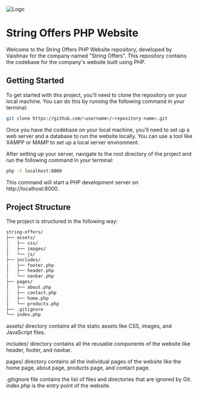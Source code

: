 
![Logo](https://github.com/vaishnavvprabhu/StringOffers-MainWebsite/raw/main/assets/img/apple-touch-icon.png)

# String Offers PHP Website

Welcome to the String Offers PHP Website repository, developed by Vaishnav for the company named "String Offers". This repository contains the codebase for the company's website built using PHP.
## Getting Started

To get started with this project, you'll need to clone the repository on your local machine. You can do this by running the following command in your terminal:


```bash
git clone https://github.com/<username>/<repository-name>.git
```

Once you have the codebase on your local machine, you'll need to set up a web server and a database to run the website locally. You can use a tool like XAMPP or MAMP to set up a local server environment.

After setting up your server, navigate to the root directory of the project and run the following command in your terminal:

```bash
php -S localhost:8000
```

This command will start a PHP development server on http://localhost:8000.
    

## Project Structure

The project is structured in the following way:

```bash
string-offers/
├── assets/
│   ├── css/
│   ├── images/
│   └── js/
├── includes/
│   ├── footer.php
│   ├── header.php
│   └── navbar.php
├── pages/
│   ├── about.php
│   ├── contact.php
│   ├── home.php
│   └── products.php
├── .gitignore
└── index.php

```

assets/ directory contains all the static assets like CSS, images, and JavaScript files.


includes/ directory contains all the reusable components of the website like header, footer, and navbar.

pages/ directory contains all the individual pages of the website like the home page, about page, products page, and contact page.

.gitignore file contains the list of files and directories that are ignored by Git.
index.php is the entry point of the website.

